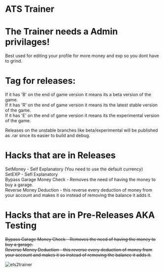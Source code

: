 # ATS Trainer
# The Trainer needs a Admin privilages!

Best used for editing your profile for more money and exp so you dont have to grind.

# Tag for releases: 
If it has 'B' on the end of game version it means its a beta version of the game. <br />
If it has 'R' on the end of game version it means its the latest stable version of the game. <br />
If it has 'E' on the end of game version it means its the experimental version of the game.

Releases on the unstable branches like beta/experimental will be published as .rar since its easier to build and debug.

# Hacks that are in Releases
SetMoney - Self Explanatory (You need to use the default currency) <br />
SetEXP - Sefl Explanatory <br />
Bypass Garage Money Check - Removes the need of having the money to buy a garage. <br />
Reverse Money Deduction - this reverse every deduction of money from your account and makes it so instead of removing the balance it adds it.

# Hacks that are in Pre-Releases AKA Testing
~~Bypass Garage Money Check - Removes the need of having the money to buy a garage.~~ <br />
~~Reverse Money Deduction - this reverse every deduction of money from your account and makes it so instead of removing the balance it adds it.~~

![ets2trainer](https://i.imgur.com/Vm64qfM.png)